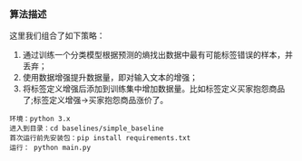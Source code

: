 ### 算法描述
这里我们组合了如下策略：
1. 通过训练一个分类模型根据预测的熵找出数据中最有可能标签错误的样本，并丢弃；
2. 使用数据增强提升数据量，即对输入文本的增强；
3. 将标签定义增强后添加到训练集中增加数据量。比如标签定义买家抱怨商品了;标签定义增强->买家抱怨商品涨价了。 
```
环境：python 3.x
进入到目录：cd baselines/simple_baseline
首次运行前先安装包：pip install requirements.txt
运行： python main.py
```
